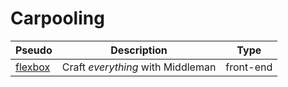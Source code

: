 # Carpooling #

Pseudo                                | Description                            | Type
------------------------------------- | -------------------------------------- | -----------------
[flexbox](https://github.com/flexbox) | Craft _everything_ with Middleman      | front-end

